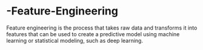 # -Feature-Engineering
 Feature engineering is the process that takes raw data and transforms it into features that can be used to create a predictive model using machine learning or statistical modeling, such as deep learning.
